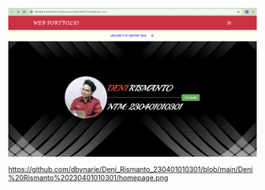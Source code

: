 ![Alt text](https://github.com/dbynarie/Deni_Rismanto_230401010301/blob/main/Deni%20Rismanto%20230401010301/homepage.png "a title")

https://github.com/dbynarie/Deni_Rismanto_230401010301/blob/main/Deni%20Rismanto%20230401010301/homepage.png
